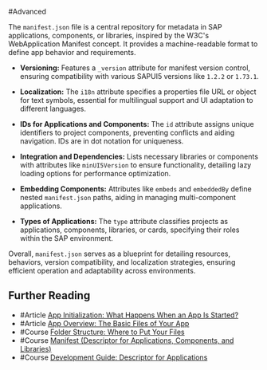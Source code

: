 #Advanced

The `manifest.json` file is a central repository for metadata in SAP applications, components, or libraries, inspired by the W3C's WebApplication Manifest concept. It provides a machine-readable format to define app behavior and requirements.

-  **Versioning:** Features a `_version` attribute for manifest version control, ensuring compatibility with various SAPUI5 versions like `1.2.2` or `1.73.1`.

-  **Localization:** The `i18n` attribute specifies a properties file URL or object for text symbols, essential for multilingual support and UI adaptation to different languages.

-  **IDs for Applications and Components:** The `id` attribute assigns unique identifiers to project components, preventing conflicts and aiding navigation. IDs are in dot notation for uniqueness.

-  **Integration and Dependencies:** Lists necessary libraries or components with attributes like `minUI5Version` to ensure functionality, detailing lazy loading options for performance optimization.

-  **Embedding Components:** Attributes like `embeds` and `embeddedBy` define nested `manifest.json` paths, aiding in managing multi-component applications.

-  **Types of Applications:** The `type` attribute classifies projects as applications, components, libraries, or cards, specifying their roles within the SAP environment.

Overall, `manifest.json` serves as a blueprint for detailing resources, behaviors, version compatibility, and localization strategies, ensuring efficient operation and adaptability across environments.
## Further Reading

- #Article [App Initialization: What Happens When an App Is Started?](https://sapui5.hana.ondemand.com/#/topic/d2f58695fce3476f92fdfc07c9e8f7c6)
- #Article [App Overview: The Basic Files of Your App](https://sapui5.hana.ondemand.com/#/topic/28b59ca857044a7890a22aec8cf1fee9)
- #Course [Folder Structure: Where to Put Your Files](https://sapui5.hana.ondemand.com/#/topic/003f755d46d34dd1bbce9ffe08c8d46a)
- #Course [Manifest (Descriptor for Applications, Components, and Libraries)](https://sapui5.hana.ondemand.com/#/topic/be0cf40f61184b358b5faedaec98b2da)
- #Course [Development Guide: Descriptor for Applications](https://sapui5.hana.ondemand.com/#/topic/8f93bf2b2b13402e9f035128ce8b495f)